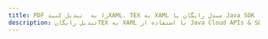 ---title: PDF را به  تبدیل کنیدXAML، TEX به XAML مبدل رایگان یا Java SDKdescription: تبدیل رایگانTEX به XAML با استفاده از Java Cloud APIs & SDK همچنین اسناد PDF را در Cloud ایجاد، ویرایش و رندر کنید.---